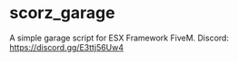 # scorz_garage
A simple garage script for ESX Framework FiveM.
Discord: https://discord.gg/E3ttj56Uw4
